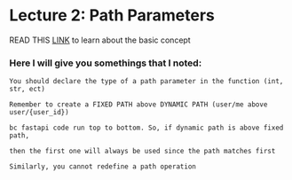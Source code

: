 # Lecture 2: Path Parameters

READ THIS [LINK](https://fastapi.tiangolo.com/tutorial/path-params/) to learn about the basic concept

### Here I will give you somethings that I noted:

```
You should declare the type of a path parameter in the function (int, str, ect)
```

```
Remember to create a FIXED PATH above DYNAMIC PATH (user/me above user/{user_id})

bc fastapi code run top to bottom. So, if dynamic path is above fixed path, 

then the first one will always be used since the path matches first

Similarly, you cannot redefine a path operation
```